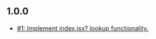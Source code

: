 ## 1.0.0
* [#1: Implement index.jsx? lookup functionality.](https://github.com/haensl/rollup-plugin-local-resolve/issues/1)
